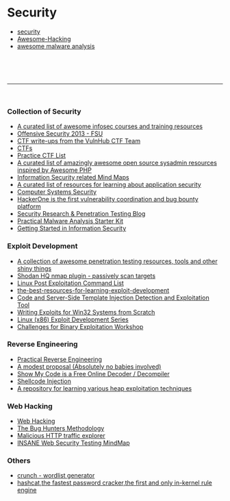 # Security


* [security](security.md)
* [Awesome-Hacking](awesome-hacking.md)
* [awesome malware analysis](awesome-malware-analysis.md)

<br>
<br>
<br>
<hr>
<br>

### Collection of Security

* [A curated list of awesome infosec courses and training resources](https://github.com/onlurking/awesome-infosec)
* [Offensive Security 2013 - FSU](http://www.cs.fsu.edu/~redwood/OffensiveSecurity/lectures.html)
* [CTF write-ups from the VulnHub CTF Team](https://github.com/VulnHub/ctf-writeups)
* [CTFs](https://github.com/ctfs)
* [Practice CTF List](http://captf.com/practice-ctf/)
* [A curated list of amazingly awesome open source sysadmin resources inspired by Awesome PHP](https://github.com/denisbr/awesome-sysadmin)
* [Information Security related Mind Maps](http://www.amanhardikar.com/mindmaps.html)
* [A curated list of resources for learning about application security](https://github.com/paragonie/awesome-appsec)
* [Computer Systems Security](http://css.csail.mit.edu/6.858/2014/reference.html)
* [HackerOne is the first vulnerability coordination and bug bounty platform](https://www.hackerone.com/)
* [Security Research & Penetration Testing Blog](https://highon.coffee/blog/)
* [Practical Malware Analysis Starter Kit](https://bluesoul.me/practical-malware-analysis-starter-kit/)
* [Getting Started in Information Security](https://www.reddit.com/r/netsec/wiki/start)

### Exploit Development

* [A collection of awesome penetration testing resources, tools and other shiny things](https://github.com/enaqx/awesome-pentest)
* [Shodan HQ nmap plugin - passively scan targets](https://github.com/glennzw/shodan-hq-nse)
* [Linux Post Exploitation Command List](https://github.com/mubix/post-exploitation/wiki/Linux-Post-Exploitation-Command-List)
* [the-best-resources-for-learning-exploit-development](https://www.peerlyst.com/posts/the-best-resources-for-learning-exploit-development)
* [Code and Server-Side Template Injection Detection and Exploitation Tool](https://github.com/epinna/tplmap)
* [Writing Exploits for Win32 Systems from Scratch](https://www.nccgroup.trust/uk/about-us/newsroom-and-events/blogs/2016/june/writing-exploits-for-win32-systems-from-scratch/)
* [Linux (x86) Exploit Development Series](https://sploitfun.wordpress.com/2015/06/26/linux-x86-exploit-development-tutorial-series/)
* [Challenges for Binary Exploitation Workshop](https://github.com/kablaa/CTF-Workshop)

### Reverse Engineering

* [Practical Reverse Engineering](http://jcjc-dev.com/2016/04/08/reversing-huawei-router-1-find-uart/)
* [A modest proposal (Absolutely no babies involved)](https://www.reddit.com/r/ReverseEngineering/comments/hg0fx/a_modest_proposal_absolutely_no_babies_involved/)
* [Show My Code is a Free Online Decoder / Decompiler](http://www.showmycode.com/)
* [Shellcode Injection](https://dhavalkapil.com/blogs/Shellcode-Injection/)
* [A repository for learning various heap exploitation techniques](https://github.com/shellphish/how2heap)

### Web Hacking

* [Web Hacking](https://vimeo.com/32509769)
* [The Bug Hunters Methodology](https://github.com/jhaddix/tbhm)
* [Malicious HTTP traffic explorer](https://github.com/omriher/CapTipper)
* [INSANE Web Security Testing MindMap](http://apps.testinsane.com/mindmaps/insane-web-security-testing-mindmap)

### Others

* [crunch - wordlist generator](https://sourceforge.net/projects/crunch-wordlist/)
* [hashcat,the fastest password cracker,the first and only in-kernel rule engine](https://hashcat.net/hashcat/)
